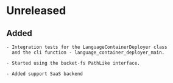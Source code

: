 # Unreleased

## Added
    - Integration tests for the LanguageContainerDeployer class
      and the cli function - language_container_deployer_main.

    - Started using the bucket-fs PathLike interface.

    - Added support SaaS backend
